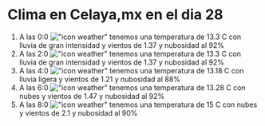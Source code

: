 # Clima en Celaya,mx en el dia 28

1. A las 0:0 !["icon weather"](http://openweathermap.org/img/w/10n.png) tenemos una temperatura de 13.3 C con lluvia de gran intensidad y  vientos de 1.37 y nubosidad al 92%
1. A las 2:0 !["icon weather"](http://openweathermap.org/img/w/10n.png) tenemos una temperatura de 13.3 C con lluvia de gran intensidad y  vientos de 1.37 y nubosidad al 92%
1. A las 4:0 !["icon weather"](http://openweathermap.org/img/w/10n.png) tenemos una temperatura de 13.18 C con lluvia ligera y  vientos de 1.21 y nubosidad al 88%
1. A las 6:0 !["icon weather"](http://openweathermap.org/img/w/04n.png) tenemos una temperatura de 13.28 C con nubes y  vientos de 1.47 y nubosidad al 92%
1. A las 8:0 !["icon weather"](http://openweathermap.org/img/w/04n.png) tenemos una temperatura de 15 C con nubes y  vientos de 2.1 y nubosidad al 90%
